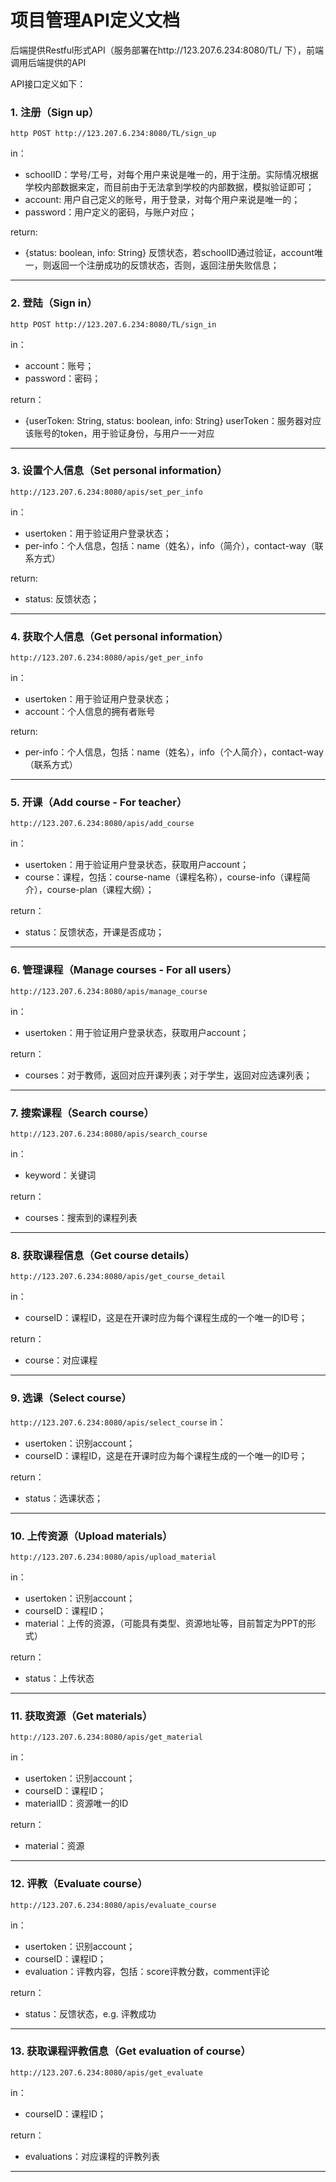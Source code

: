 # 项目管理API定义文档

后端提供Restful形式API（服务部署在http://123.207.6.234:8080/TL/ 下），前端调用后端提供的API

API接口定义如下：

### 1. 注册（Sign up）
`http POST http://123.207.6.234:8080/TL/sign_up`

in： 

* schoolID：学号/工号，对每个用户来说是唯一的，用于注册。实际情况根据学校内部数据来定，而目前由于无法拿到学校的内部数据，模拟验证即可；
* account: 用户自己定义的账号，用于登录，对每个用户来说是唯一的；
* password：用户定义的密码，与账户对应；

return:

* {status: boolean, info: String} 反馈状态，若schoolID通过验证，account唯一，则返回一个注册成功的反馈状态，否则，返回注册失败信息；

---

### 2. 登陆（Sign in）
`http POST http://123.207.6.234:8080/TL/sign_in`

in：

* account：账号；
* password：密码；

return：

* {userToken: String, status: boolean, info: String} userToken：服务器对应该账号的token，用于验证身份，与用户一一对应

---

### 3. 设置个人信息（Set personal information）
`http://123.207.6.234:8080/apis/set_per_info`

in：

* usertoken：用于验证用户登录状态；
* per-info：个人信息，包括：name（姓名），info（简介），contact-way（联系方式）

return:

* status: 反馈状态；

---

### 4. 获取个人信息（Get personal information）
`http://123.207.6.234:8080/apis/get_per_info`

in：

* usertoken：用于验证用户登录状态；
* account：个人信息的拥有者账号

return:

* per-info：个人信息，包括：name（姓名），info（个人简介），contact-way（联系方式）

---

### 5. 开课（Add course - For teacher）
`http://123.207.6.234:8080/apis/add_course`

in：

* usertoken：用于验证用户登录状态，获取用户account；
* course：课程，包括：course-name（课程名称），course-info（课程简介），course-plan（课程大纲）；

return：

* status：反馈状态，开课是否成功；

---

### 6. 管理课程（Manage courses - For all users）
`http://123.207.6.234:8080/apis/manage_course`

in：

* usertoken：用于验证用户登录状态，获取用户account；

return：

* courses：对于教师，返回对应开课列表；对于学生，返回对应选课列表；

---

### 7. 搜索课程（Search course）
`http://123.207.6.234:8080/apis/search_course`

in：

* keyword：关键词

return：

* courses：搜索到的课程列表

---

### 8. 获取课程信息（Get course details）
`http://123.207.6.234:8080/apis/get_course_detail`

in：

* courseID：课程ID，这是在开课时应为每个课程生成的一个唯一的ID号；

return：

* course：对应课程

---

### 9. 选课（Select course）
`http://123.207.6.234:8080/apis/select_course`
in：

* usertoken：识别account；
* courseID：课程ID，这是在开课时应为每个课程生成的一个唯一的ID号；

return：

* status：选课状态；

---

### 10. 上传资源（Upload materials）
`http://123.207.6.234:8080/apis/upload_material`

in：

* usertoken：识别account；
* courseID：课程ID；
* material：上传的资源，（可能具有类型、资源地址等，目前暂定为PPT的形式）

return：

* status：上传状态

---

### 11. 获取资源（Get materials）
`http://123.207.6.234:8080/apis/get_material`

in：

* usertoken：识别account；
* courseID：课程ID；
* materialID：资源唯一的ID

return：

* material：资源

---

### 12. 评教（Evaluate course）
`http://123.207.6.234:8080/apis/evaluate_course`

in：

* usertoken：识别account；
* courseID：课程ID；
* evaluation：评教内容，包括：score评教分数，comment评论

return：

* status：反馈状态，e.g. 评教成功

---

### 13. 获取课程评教信息（Get evaluation of course）
`http://123.207.6.234:8080/apis/get_evaluate`

in：

* courseID：课程ID；

return：

* evaluations：对应课程的评教列表

---

